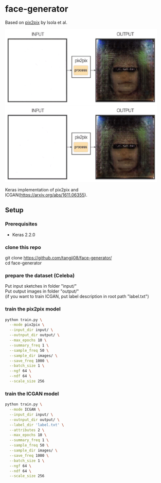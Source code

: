 # face-generator

Based on [pix2pix](https://phillipi.github.io/pix2pix/) by Isola et al.

<img src="server/sample.gif" width="500px"/> 
<img src="server/sample2.gif" width="500px"/>

Keras implementation of pix2pix and ICGAN(https://arxiv.org/abs/1611.06355).

## Setup


### Prerequisites
- Keras 2.2.0

### clone this repo
git clone https://github.com/tangji08/face-generator/ \
cd face-generator

### prepare the dataset (Celeba)
Put input sketches in folder "input/" \
Put output images in folder "output/" \
(if you want to train ICGAN, put label description in root path "label.txt")

### train the pix2pix model 
```sh
python train.py \
  --mode pix2pix \
  --input_dir input/ \
  --outnput_dir output/ \
  --max_epochs 10 \
  --summary_freq 1 \
  --sample_freq 50 \
  --sample_dir images/ \
  --save_freq 1000 \
  --batch_size 1 \
  --ngf 64 \
  --ndf 64 \
  --scale_size 256
```
  
### train the ICGAN model 
```sh
python train.py \
  --mode ICGAN \
  --input_dir input/ \
  --outnput_dir output/ \
  --label_dir 'label.txt' \
  --attributes 2 \
  --max_epochs 10 \
  --summary_freq 1 \
  --sample_freq 50 \
  --sample_dir images/ \
  --save_freq 1000 \
  --batch_size 1 \
  --ngf 64 \
  --ndf 64 \
  --scale_size 256
```

